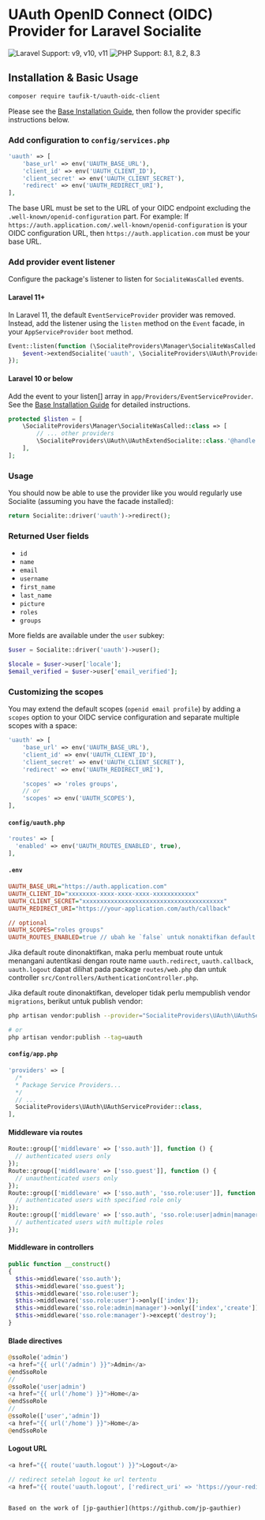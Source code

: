 # UAuth OpenID Connect (OIDC) Provider for Laravel Socialite

![Laravel Support: v9, v10, v11](https://img.shields.io/badge/Laravel%20Support-v9%2C%20v10%2C%20v11-blue) ![PHP Support: 8.1, 8.2, 8.3](https://img.shields.io/badge/PHP%20Support-8.1%2C%208.2%2C%208.3-blue)

## Installation & Basic Usage

```bash
composer require taufik-t/uauth-oidc-client
```

Please see the [Base Installation Guide](https://socialiteproviders.com/usage/), then follow the provider specific instructions below.

### Add configuration to `config/services.php`

```php
'uauth' => [
    'base_url' => env('UAUTH_BASE_URL'),
    'client_id' => env('UAUTH_CLIENT_ID'),
    'client_secret' => env('UAUTH_CLIENT_SECRET'),
    'redirect' => env('UAUTH_REDIRECT_URI'),
],
```

The base URL must be set to the URL of your OIDC endpoint excluding the `.well-known/openid-configuration` part. For example:
If `https://auth.application.com/.well-known/openid-configuration` is your OIDC configuration URL, then `https://auth.application.com` must be your base URL.

### Add provider event listener

Configure the package's listener to listen for `SocialiteWasCalled` events.

#### Laravel 11+

In Laravel 11, the default `EventServiceProvider` provider was removed. Instead, add the listener using the `listen` method on the `Event` facade, in your `AppServiceProvider` `boot` method.

```php
Event::listen(function (\SocialiteProviders\Manager\SocialiteWasCalled $event) {
    $event->extendSocialite('uauth', \SocialiteProviders\UAuth\Provider::class);
});
```

#### Laravel 10 or below

Add the event to your listen[] array in `app/Providers/EventServiceProvider`. See the [Base Installation Guide](https://socialiteproviders.com/usage/) for detailed instructions.

```php
protected $listen = [
    \SocialiteProviders\Manager\SocialiteWasCalled::class => [
        // ... other providers
        \SocialiteProviders\UAuth\UAuthExtendSocialite::class.'@handle',
    ],
];
```

### Usage

You should now be able to use the provider like you would regularly use Socialite (assuming you have the facade
installed):

```php
return Socialite::driver('uauth')->redirect();
```

### Returned User fields

- `id`
- `name`
- `email`
- `username`
- `first_name`
- `last_name`
- `picture`
- `roles`
- `groups`

More fields are available under the `user` subkey:

```php
$user = Socialite::driver('uauth')->user();

$locale = $user->user['locale'];
$email_verified = $user->user['email_verified'];
```

### Customizing the scopes

You may extend the default scopes (`openid email profile`) by adding a `scopes` option to your OIDC service configuration and separate multiple scopes with a space:

```php
'uauth' => [
    'base_url' => env('UAUTH_BASE_URL'),
    'client_id' => env('UAUTH_CLIENT_ID'),
    'client_secret' => env('UAUTH_CLIENT_SECRET'),
    'redirect' => env('UAUTH_REDIRECT_URI'),

    'scopes' => 'roles groups',
    // or
    'scopes' => env('UAUTH_SCOPES'),
],
```

#### `config/uauth.php`

```php
'routes' => [
  'enabled' => env('UAUTH_ROUTES_ENABLED', true),
],
```

#### `.env`

```ini
UAUTH_BASE_URL="https://auth.application.com"
UAUTH_CLIENT_ID="xxxxxxxx-xxxx-xxxx-xxxx-xxxxxxxxxxxx"
UAUTH_CLIENT_SECRET="xxxxxxxxxxxxxxxxxxxxxxxxxxxxxxxxxxxxxxxx"
UAUTH_REDIRECT_URI="https://your-application.com/auth/callback"

// optional
UAUTH_SCOPES="roles groups"
UAUTH_ROUTES_ENABLED=true // ubah ke `false` untuk nonaktifkan default route
```

Jika default route dinonaktifkan, maka perlu membuat route untuk menangani autentikasi dengan route name `uauth.redirect`, `uauth.callback`, `uauth.logout` dapat dilihat pada package `routes/web.php` dan untuk controller `src/Controllers/AuthenticationController.php`.

Jika default route dinonaktifkan, developer tidak perlu mempublish vendor `migrations`, berikut untuk publish vendor:

```bash
php artisan vendor:publish --provider="SocialiteProviders\UAuth\UAuthServiceProvider"

# or
php artisan vendor:publish --tag=uauth
```

#### `config/app.php`

```php
'providers' => [
  /*
  * Package Service Providers...
  */
  // ...
  SocialiteProviders\UAuth\UAuthServiceProvider::class,
],
```

#### Middleware via routes

```php
Route::group(['middleware' => ['sso.auth']], function () {
  // authenticated users only
});
Route::group(['middleware' => ['sso.guest']], function () {
  // unauthenticated users only
});
Route::group(['middleware' => ['sso.auth', 'sso.role:user']], function () {
  // authenticated users with specified role only
});
Route::group(['middleware' => ['sso.auth', 'sso.role:user|admin|manager']], function () {
  // authenticated users with multiple roles
});
```

#### Middleware in controllers

```php
public function __construct()
{
  $this->middleware('sso.auth');
  $this->middleware('sso.guest');
  $this->middleware('sso.role:user');
  $this->middleware('sso.role:user')->only(['index']);
  $this->middleware('sso.role:admin|manager')->only(['index','create']);
  $this->middleware('sso.role:manager')->except('destroy');
}
```

#### Blade directives

```php
@ssoRole('admin')
<a href="{{ url('/admin') }}">Admin</a>
@endSsoRole
//
@ssoRole('user|admin')
<a href="{{ url('/home') }}">Home</a>
@endSsoRole
//
@ssoRole(['user','admin'])
<a href="{{ url('/home') }}">Home</a>
@endSsoRole
```

#### Logout URL

```php
<a href="{{ route('uauth.logout') }}">Logout</a>

// redirect setelah logout ke url tertentu
<a href="{{ route('uauth.logout', ['redirect_uri' => 'https://your-redirect-url.com']) }}">Logout</a>
```

```

Based on the work of [jp-gauthier](https://github.com/jp-gauthier)
```
